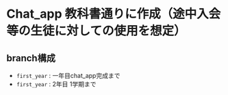 # Chat_app 教科書通りに作成（途中入会等の生徒に対しての使用を想定）

## branch構成
 - `first_year` : 一年目chat_app完成まで
 - `first_year` : 2年目 1学期まで
